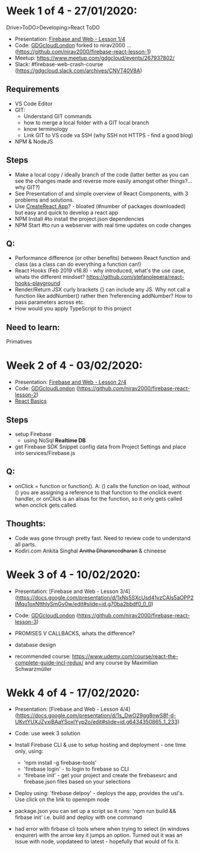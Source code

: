 # Week 1 of 4 - 27/01/2020: #
Drive>ToDO>Developing>React ToDO
- Presentation: [Firebase and Web - Lesson 1/4](https://docs.google.com/presentation/d/1qTWzDzPWebHGzehsDGVwbjIDUcGxNELm7DrzB5HnbDs/edit#slide=id.g76a2e46570_0_4)
- Code: [GDGcloudLondon](https://github.com/gdgcloudlondon/firebase-react-lesson-1) forked to nirav2000 ... (https://github.com/nirav2000/firebase-react-lesson-1)
- Meetup: https://www.meetup.com/gdgcloud/events/267937802/
- Slack: #firebase-web-crash-course (https://gdgcloud.slack.com/archives/CNVT40V8A)

## Requirements ##
- VS Code Editor
- GIT: 
    - Understand GIT commands
    - how to merge a local folder with a GIT local branch
    - know terminology
    - Link GIT to VS code va SSH (why SSH not HTTPS - find a good blog)
- NPM & NodeJS

## Steps ##
- Make a local copy  / ideally branch of the code (latter better as you can see the changes made and reverse more easily amongst other things?... why GIT?)
- See Presentation of and simple overview of React Components, with 3 problems and solutions.
- Use [CreateReact App](https://reactjs.org/docs/create-a-new-react-app.html#create-react-app)? - bloated (#number of packages downloaded) but easy and quick to develop a react app
- NPM Install #to install the project.json dependencies
- NPM Start #to run a webserver with real time updates on code changes

## Q: ##
- Performance difference (or other benefits) between React function and class (as a class can do everything a function can!)
- React Hooks (Feb 2019 v16.8) - why introduced, what's the use case, whats the different mindset? https://github.com/stefanolepera/react-hooks-playground
- Render/Return JSX curly brackets {} can include any JS. Why not call a function like addNumber() rather then ?referencing addNumber? How to pass parameters across etc.
- How would you apply TypeScript to this project



## Need to learn: ##

Primatives


# Week 2 of 4 - 03/02/2020: #
- Presentation: [Firebase and Web - Lesson 2/4](https://docs.google.com/presentation/d/1SH-_Wm9wdwfUoJjIFQiyJYyOOXWE3LlFuNVZM2add58/edit#slide=id.g6434350865_1_233)
- Code: [GDGcloudLondon](https://github.com/gdgcloudlondon/firebase-react-lesson-2) (https://github.com/nirav2000/firebase-react-lesson-2)
- [React Basics](https://github.com/stefanolepera/react-basic)

## Steps ##
- setup Firebase
    - using NoSql **Realtime DB**
- get Firebase SDK Snippet config data from Project Settings and place into services/Firebase.js

## Q: ##
- onClick = function or function(). A: () calls the function on load, without () you are assigning a reference to that function to the onclick event handler, or onClick is an alisas for the function, so it only gets called when onclick gets called.

## Thoughts: ##
- Code was gone through pretty fast.  Need to review code to understand all parts.
- Kodiri.com Ankita Singhal ~~Anitha Dharaneedharan~~ & chineese

# Week 3 of 4 - 10/02/2020: #
- Presentation: [Firebase and Web - Lesson 3/4] (https://docs.google.com/presentation/d/1xNs5SXcUsd41vzCAIs5aOPP2lMqu1oxNtthlySmGv0w/edit#slide=id.g70ba2bbdf0_0_0)
- Code: [GDGcloudLondon](https://github.com/gdgcloudlondon/firebase-react-lesson-3) (https://github.com/nirav2000/firebase-react-lesson-3)

- PROMISES V CALLBACKS, whats the difference?
- database design
- recommended course: https://www.udemy.com/course/react-the-complete-guide-incl-redux/ and any course by Maximilian Schwarzmüller

# Wekk 4 of 4 - 17/02/2020: #
- Presentation: [Firebase and Web - Lesson 4/4] (https://docs.google.com/presentation/d/1s_DwO29gg8nwS8f-d-UKvtYUXJZyxiBAaYSoxIYyp2o/edit#slide=id.g6434350865_1_233)
- Code: use week 3 solution

- Install Firebase CLI & use to setup hosting and deployment - one time only, using:
    - 'npm install -g firebase-tools'
    - 'firebase login' - to login to firebase so CLI 
    - 'firebase init' - get your project and create the firebasesrc and firebase.json files based on your selections
- Deploy using: 'firebase delpoy' - deploys the app, provides the usl's.  Use <CTRL> click on the link to opennpm node

- package.json you can set up a script so it runs: 'npm run build && firbase init' i.e. build and deploy with one command

- had error with firbase cli tools where when trying to select (in windows enquirer) with the arrow key it jumps an option. Turned out it was an issue with node, uopdateed to latest - hopefully that would of fix it.